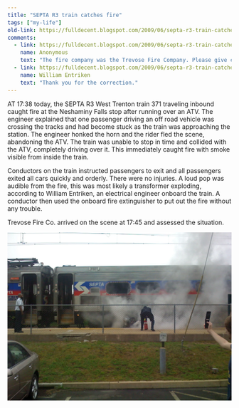 ```yaml
---
title: "SEPTA R3 train catches fire"
tags: ["my-life"]
old-link: https://fulldecent.blogspot.com/2009/06/septa-r3-train-catches-fire.html
comments:
  - link: https://fulldecent.blogspot.com/2009/06/septa-r3-train-catches-fire.html#comment-7340304375712869915
    name: Anonymous
    text: "The fire company was the Trevose Fire Company. Please give credit where due."
  - link: https://fulldecent.blogspot.com/2009/06/septa-r3-train-catches-fire.html#comment-3429785539174193987
    name: William Entriken
    text: "Thank you for the correction."
---
```


AT 17:38 today, the SEPTA R3 West Trenton train 371 traveling inbound caught fire at the Neshaminy Falls stop after running over an ATV. The engineer explained that one passenger driving an off road vehicle was crossing the tracks and had become stuck as the train was approaching the station. The engineer honked the horn and the rider fled the scene, abandoning the ATV. The train was unable to stop in time and collided with the ATV, completely driving over it. This immediately caught fire with smoke visible from inside the train.

Conductors on the train instructed passengers to exit and all passengers exited all cars quickly and orderly. There were no injuries. A loud pop was audible from the fire, this was most likely a transformer exploding, according to William Entriken, an electrical engineer onboard the train. A conductor then used the onboard fire extinguisher to put out the fire without any trouble.

Trevose Fire Co. arrived on the scene at 17:45 and assessed the situation.

![SEPTA R3 train fire](/assets/images/2009-06-11-septa-r3-train-catches-fire.webp)
